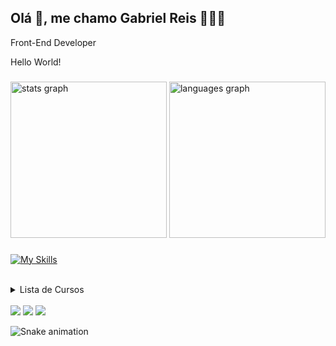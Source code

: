 ## Olá 👋, me chamo Gabriel Reis 👨🏻‍💻


Front-End Developer 
<p align="left">Hello World!</p>

###

<div align="center">
  <div align="left">
  <img src="https://github-readme-stats.vercel.app/api?hide_title=true&hide_rank=true&show_icons=true&include_all_commits=true&count_private=true&disable_animations=true&theme=dark&locale=en&hide_border=true&username=gabrielreisdev" height="250" alt="stats graph"  />
  <img src="https://github-readme-stats.vercel.app/api/top-langs?locale=en&hide_title=false&layout=default&card_width=320&langs_count=5&theme=dark&hide_border=false&username=gabrielreisdev" height="250" alt="languages graph"  />
  </div>
 
</div>


###


  [![My Skills](https://skillicons.dev/icons?i=react,vue,vite,js,ts,html,css,tailwind,figma,xd,ps,flutter,node,prisma,postgres)](https://skillicons.dev)

  
  <br>
  <details>
<summary>Lista de Cursos</summary>


| Curso | Local | Horas |
| :---: | :---: | :---: |
| Redes e Manutenção de Computadores | Salvador-BA | 600 Hr |
| Criação de Apps Android/iOS/Web com Flutter  | Udemy | 64 Hr |
| Front End Development Libraries Certification  | FreeCodeCamp | 300 Hr |
| Responsive Web Design Certification  | FreeCodeCamp | 300 Hr |
| JavaScript Algorithms and Data Structures  | FreeCodeCamp | 300 Hr | 


</details>

 <br>
  
<div>
  <a href = "mailto:gabrielreistldev@gmail.com"><img src="https://img.shields.io/badge/-Gmail-%23333?style=for-the-badge&logo=gmail&logoColor=white" target="_blank"></a>
  <a href="https://www.linkedin.com/in/gabrielreistldev/" target="_blank"><img src="https://img.shields.io/badge/-LinkedIn-%230077B5?style=for-the-badge&logo=linkedin&logoColor=white" target="_blank"></a> 
  <a href="https://portfolio-gabrielreisdev.vercel.app" target="_blank"><img src="https://img.shields.io/badge/Vercel-000000?style=for-the-badge&logo=vercel&logoColor=white" target="_blank"></a> 
  
</div>
  
  ![Snake animation](https://github.com/gabrielreisdev/gabrielreisdev/blob/output/github-contribution-grid-snake.svg)
